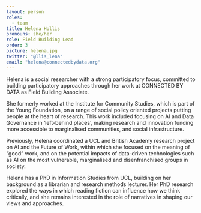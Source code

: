 ```yaml
---
layout: person
roles:
  - team
title: Helena Hollis
pronouns: she/her
role: Field Building Lead
order: 3
picture: helena.jpg
twitter: "@llis_lena"
email: "helena@connectedbydata.org"
---
```

Helena is a social researcher with a strong participatory focus, committed to building participatory approaches through her work at CONNECTED BY DATA as Field Building Associate.

<!--more-->

She formerly worked at the Institute for Community Studies, which is part of the Young Foundation, on a range of social policy oriented projects putting people at the heart of research. This work included focusing on AI and Data Governance in ‘left-behind places’, making research and innovation funding more accessible to marginalised communities, and social infrastructure.

Previously, Helena coordinated a UCL and British Academy research project on AI and the Future of Work, within which she focused on the meaning of “good” work, and on the potential impacts of data-driven technologies such as AI on the most vulnerable, marginalised and disenfranchised groups in society.

Helena has a PhD in Information Studies from UCL, building on her background as a librarian and research methods lecturer. Her PhD research explored the ways in which reading fiction can influence how we think critically, and she remains interested in the role of narratives in shaping our views and approaches. 

